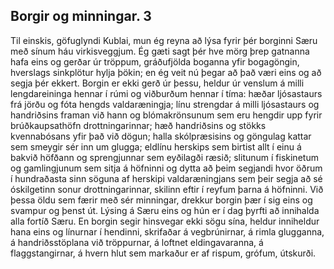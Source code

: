 ## Borgir og minningar. 3

Til einskis, göfuglyndi Kublai, mun ég reyna að lýsa fyrir þér borginni Særu með sínum háu virkisveggjum. Ég gæti sagt þér hve mörg þrep gatnanna hafa eins og gerðar úr tröppum, gráðufjölda boganna yfir bogagöngin, hverslags sinkplötur hylja þökin; en ég veit nú þegar að það væri eins og að segja þér ekkert. Borgin er ekki gerð úr þessu, heldur úr venslum á milli lengdareininga hennar í rúmi og viðburðum hennar í tíma: hæðar ljósastaurs frá jörðu og fóta hengds valdaræningja;  línu strengdar á milli ljósastaurs og handriðsins framan við hann og blómakrönsunum sem eru hengdir upp fyrir brúðkaupsathöfn drottningarinnar; hæð handriðsins og stökks kvennabósans yfir það við dögun; halla skólpræsisins og göngulag kattar sem smeygir sér inn um glugga; eldlínu herskips sem birtist allt í einu á bakvið höfðann og sprengjunnar sem eyðilagði ræsið; slitunum í fiskinetum og gamlingjunum sem sitja á höfninni og dytta að þeim segjandi hvor öðrum í hundraðasta sinn söguna af herskipi valdaræningjans sem þeir segja að sé óskilgetinn sonur drottningarinnar, skilinn eftir í reyfum þarna á höfninni.
Við þessa öldu sem færir með sér minningar, drekkur borgin þær í sig eins og svampur og þenst út. Lýsing á Særu eins og hún er í dag þyrfti að innihalda alla fortíð Særu. En borgin segir hinsvegar ekki sögu sína, heldur inniheldur hana eins og línurnar í hendinni, skrifaðar á vegbrúnirnar, á rimla glugganna, á handriðsstöplana við tröppurnar, á loftnet eldingavaranna, á flaggstangirnar, á hvern hlut sem markaður er af rispum, grófum, útskurði.
